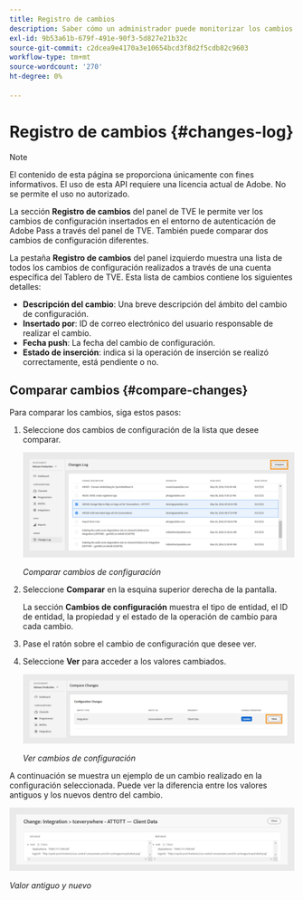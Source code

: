 ```yaml
---
title: Registro de cambios
description: Saber cómo un administrador puede monitorizar los cambios de configuración en el Tablero de TVE.
exl-id: 9b53a61b-679f-491e-90f3-5d827e21b32c
source-git-commit: c2dcea9e4170a3e10654bcd3f8d2f5cdb82c9603
workflow-type: tm+mt
source-wordcount: '270'
ht-degree: 0%

---
```


# Registro de cambios {#changes-log}

>[!NOTE]
>
>El contenido de esta página se proporciona únicamente con fines informativos. El uso de esta API requiere una licencia actual de Adobe. No se permite el uso no autorizado.

La sección **Registro de cambios** del panel de TVE le permite ver los cambios de configuración insertados en el entorno de autenticación de Adobe Pass a través del panel de TVE. También puede comparar dos cambios de configuración diferentes.

La pestaña **Registro de cambios** del panel izquierdo muestra una lista de todos los cambios de configuración realizados a través de una cuenta específica del Tablero de TVE. Esta lista de cambios contiene los siguientes detalles:

* **Descripción del cambio**: Una breve descripción del ámbito del cambio de configuración.
* **Insertado por**: ID de correo electrónico del usuario responsable de realizar el cambio.
* **Fecha push**: La fecha del cambio de configuración.
* **Estado de inserción**: indica si la operación de inserción se realizó correctamente, está pendiente o no.

## Comparar cambios {#compare-changes}

Para comparar los cambios, siga estos pasos:

1. Seleccione dos cambios de configuración de la lista que desee comparar.

   ![Comparar cambios de configuración](assets/select-changes.png)

   *Comparar cambios de configuración*

1. Seleccione **Comparar** en la esquina superior derecha de la pantalla.

   La sección **Cambios de configuración** muestra el tipo de entidad, el ID de entidad, la propiedad y el estado de la operación de cambio para cada cambio.

1. Pase el ratón sobre el cambio de configuración que desee ver.
1. Seleccione **Ver** para acceder a los valores cambiados.

   ![Ver cambios de configuración](assets/view-changes.png)

   *Ver cambios de configuración*

A continuación se muestra un ejemplo de un cambio realizado en la configuración seleccionada. Puede ver la diferencia entre los valores antiguos y los nuevos dentro del cambio.

![Valor antiguo y nuevo](assets/change.png)

*Valor antiguo y nuevo*
